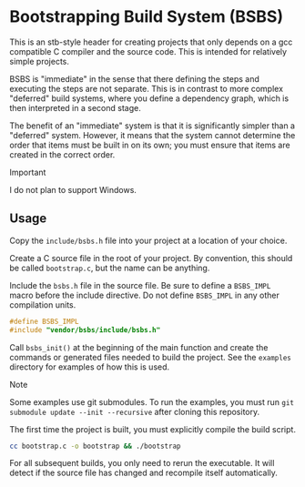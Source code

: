 # Bootstrapping Build System (BSBS)

This is an stb-style header for creating projects that only depends on a gcc
compatible C compiler and the source code. This is intended for relatively
simple projects.

BSBS is "immediate" in the sense that there defining the steps and executing the
steps are not separate. This is in contrast to more complex "deferred" build
systems, where you define a dependency graph, which is then interpreted in a
second stage.

The benefit of an "immediate" system is that it is significantly simpler than a
"deferred" system. However, it means that the system cannot determine the order
that items must be built in on its own; you must ensure that items are created
in the correct order.

> [!IMPORTANT]
> I do not plan to support Windows.

## Usage

Copy the `include/bsbs.h` file into your project at a location of your choice.

Create a C source file in the root of your project. By convention, this should
be called `bootstrap.c`, but the name can be anything.

Include the `bsbs.h` file in the source file. Be sure to define a `BSBS_IMPL`
macro before the include directive. Do not define `BSBS_IMPL` in any other
compilation units.

```c
#define BSBS_IMPL
#include "vendor/bsbs/include/bsbs.h"
```

Call `bsbs_init()` at the beginning of the main function and create the commands
or generated files needed to build the project. See the `examples` directory for
examples of how this is used.

> [!NOTE]
> Some examples use git submodules. To run the examples, you must run `git
> submodule update --init --recursive` after cloning this repository.

The first time the project is built, you must explicitly compile the build
script.

```sh
cc bootstrap.c -o bootstrap && ./bootstrap
```

For all subsequent builds, you only need to rerun the executable. It will
detect if the source file has changed and recompile itself automatically.
